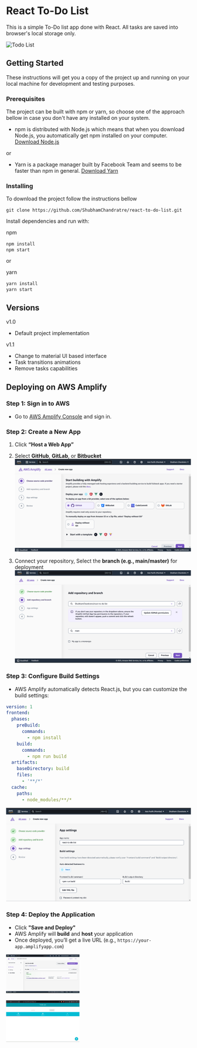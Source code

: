 # React To-Do List

This is a simple To-Do list app done with React. All tasks are saved into browser's local storage only.

<img src="https://raw.githubusercontent.com/computationalcore/react-to-do-list/gh-pages/to-do-list.gif" alt="Todo List" style="width: 320px; height: 582px"/>


## Getting Started

These instructions will get you a copy of the project up and running on your local machine for development and testing 
purposes. 

### Prerequisites

The project can be built with npm or yarn, so choose one of the approach bellow in case you don't 
have any installed on your system. 

* npm is distributed with Node.js which means that when you download Node.js, 
you automatically get npm installed on your computer. [Download Node.js](https://nodejs.org/en/download/)

or

* Yarn is a package manager built by Facebook Team and seems to be faster than npm in general.  [Download Yarn](https://yarnpkg.com/en/docs/install)

### Installing

To download the project follow the instructions bellow

```
git clone https://github.com/ShubhamChandratre/react-to-do-list.git
```

Install dependencies and run with:
 
npm
```
npm install
npm start
```
or

yarn
```
yarn install
yarn start
```

## Versions

v1.0 
* Default project implementation 
 
v1.1 
* Change to material UI based interface
* Task transitions animations
* Remove tasks capabilities

## **Deploying on AWS Amplify**
### **Step 1: Sign in to AWS**
- Go to [AWS Amplify Console](https://aws.amazon.com/amplify/) and sign in.

### **Step 2: Create a New App**
1. Click **“Host a Web App”**  
2. Select **GitHub**, **GitLab**, or **Bitbucket**
![My Image](images/step1.png)
  
3. Connect your repository, Select the **branch (e.g., main/master)** for deployment 
![My Image](images/step2.png)

 

### **Step 3: Configure Build Settings**
- AWS Amplify automatically detects React.js, but you can customize the build settings:  
```yaml
version: 1
frontend:
  phases:
    preBuild:
      commands:
        - npm install
    build:
      commands:
        - npm run build
  artifacts:
    baseDirectory: build
    files:
      - '**/*'
  cache:
    paths:
      - node_modules/**/*
```
![My Image](images/step3.png)


### **Step 4: Deploy the Application**
- Click **"Save and Deploy"**  
- AWS Amplify will **build** and **host** your application  
- Once deployed, you’ll get a live URL (e.g., `https://your-app.amplifyapp.com`)
<img src="images/overview.png" alt="Image 1" width="200">
<br><br>
<img src="images/hostedwebsite.png" alt="Image 2" width="200">
